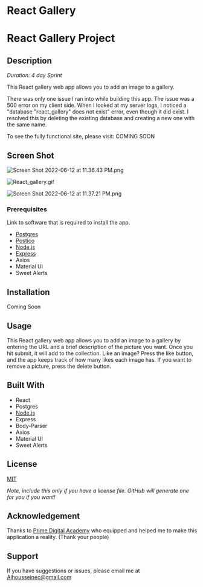 # React Gallery

# React Gallery Project

## Description

*Duration: 4 day Sprint*

This React gallery web app allows you to add an image to a gallery.

There was only one issue I ran into while building this app. The issue was a 500 error on my client side. When I looked at my server logs, I noticed a "database "react_gallery" does not exist" error, even though it did exist. I resolved this by deleting the existing database and creating a new one with the same name.

To see the fully functional site, please visit: COMING SOON

## Screen Shot

![Screen Shot 2022-06-12 at 11.36.43 PM.png](React%20Gallery%20576d422d7ebf4c6e8458ae5f700fb127/Screen_Shot_2022-06-12_at_11.36.43_PM.png)

![React_gallery.gif](React%20Gallery%20576d422d7ebf4c6e8458ae5f700fb127/React_gallery.gif)

![Screen Shot 2022-06-12 at 11.37.21 PM.png](React%20Gallery%20576d422d7ebf4c6e8458ae5f700fb127/Screen_Shot_2022-06-12_at_11.37.21_PM.png)

### Prerequisites

Link to software that is required to install the app.

- [Postgres](https://postgresapp.com/)
- [Postico](https://eggerapps.at/postico/)
- [Node.js](https://nodejs.org/en/)
- [Express](https://expressjs.com/)
- Axios
- Material UI
- Sweet Alerts

## Installation

Coming Soon

## Usage

This React gallery web app allows you to add an image to a gallery by entering the URL and a brief description of the picture you want. Once you hit submit, it will add to the collection. Like an image? Press the like button, and the app keeps track of how many likes each image has. If you want to remove a picture, press the delete button.

## Built With

- React
- Postgres
- [Node.js](https://nodejs.org/en/)
- Express
- Body-Parser
- Axios
- Material UI
- Sweet Alerts

## License

[MIT](https://choosealicense.com/licenses/mit/)

*Note, include this only if you have a license file. GitHub will generate one for you if you want!*

## Acknowledgement

Thanks to [Prime Digital Academy](https://www.notion.so/www.primeacademy.io) who equipped and helped me to make this application a reality. (Thank your people)

## Support

If you have suggestions or issues, please email me at Alhousseinec@gmail.com